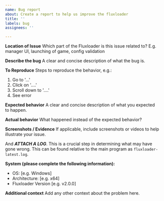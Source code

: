 ```yaml
---
name: Bug report
about: Create a report to help us improve the fluxloader
title: ''
labels: bug
assignees: ''

---
```


**Location of Issue**
Which part of the Fluxloader is this issue related to? E.g. manager UI, launching of game, config validation

**Describe the bug**
A clear and concise description of what the bug is.

**To Reproduce**
Steps to reproduce the behavior, e.g.:
1. Go to '...'
2. Click on '....'
3. Scroll down to '....'
4. See error

**Expected behavior**
A clear and concise description of what you expected to happen.

**Actual behavior**
What happened instead of the expected behavior?

**Screenshots / Evidence**
If applicable, include screenshots or videos to help illustrate your issue.

And ***ATTACH A LOG***. This is a crucial step in determining what may have gone wrong. This can be found relative to the main program as `fluxloader-latest.log`.

**System (please complete the following information):**
 - OS: [e.g. Windows]
 - Architecture: [e.g. x64]
 - Fluxloader Version [e.g. v2.0.0]

**Additional context**
Add any other context about the problem here.
